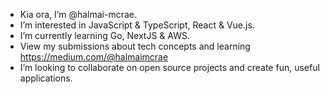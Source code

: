 -  Kia ora, I’m @halmai-mcrae.
-  I’m interested in JavaScript & TypeScript, React & Vue.js. 
-  I’m currently learning Go, NextJS & AWS.
-  View my submissions about tech concepts and learning https://medium.com/@halmaimcrae
-  I’m looking to collaborate on open source projects and create fun, useful applications.
<!---
halmai-mcrae/halmai-mcrae is a ✨ special ✨ repository because its `README.md` (this file) appears on your GitHub profile.
You can click the Preview link to take a look at your changes.
--->
